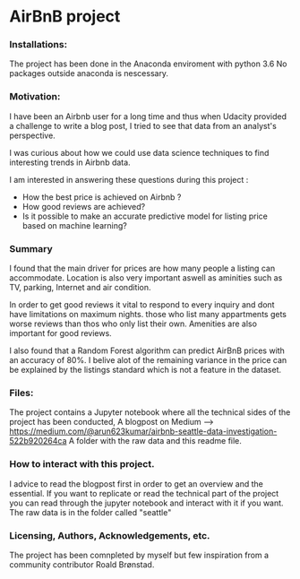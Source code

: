 # AirBnB project

### Installations:
The project has been done in the Anaconda enviroment with python 3.6
No packages outside anaconda is nescessary.


### Motivation:
I have been an Airbnb user for a long time and thus when Udacity provided a challenge to write a blog post, I tried to see that data from an analyst's perspective. 

I was curious about how we could use data science techniques to find interesting trends in Airbnb data.

I am interested in answering these questions during this project :
- How the best price is achieved on Airbnb ?
- How good reviews are achieved?
- Is it possible to make an accurate predictive model for listing price based on machine learning?

### Summary
I found that the main driver for prices are how many people a listing can accommodate. Location is also very important aswell as aminities
such as TV, parking, Internet and air condition.

In order to get good reviews it vital to respond to every inquiry and dont have limitations on maximum nights. those who list many appartments gets worse reviews than thos who only list their own. Amenities are also important for good reviews.

I also found that a Random Forest algorithm can predict AirBnB prices with an accuracy of 80%. I belive alot of the remaining variance in the price can be explained by the listings standard which is not a feature in the dataset.


### Files:
The project contains a Jupyter notebook where all the technical sides of the project has been conducted,
A blogpost on Medium --> https://medium.com/@arun623kumar/airbnb-seattle-data-investigation-522b920264ca
A folder with the raw data and this readme file.


### How to interact with this project.
I advice to read the blogpost first in order to get an overview and the essential. If you want to replicate or read the technical part of the project you can read through the jupyter notebook and interact with it if you want. The raw data is in the folder called "seattle"

### Licensing, Authors, Acknowledgements, etc.
The project has been comnpleted by myself but few inspiration from a community contributor Roald Brønstad.


